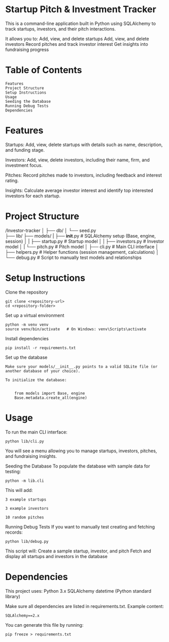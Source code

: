# Startup Pitch & Investment Tracker
This is a command-line application built in Python using SQLAlchemy to track startups, investors, and their pitch interactions.

It allows you to:
    Add, view, and delete startups
    Add, view, and delete investors
    Record pitches and track investor interest
    Get insights into fundraising progress

# Table of Contents
    Features
    Project Structure
    Setup Instructions
    Usage
    Seeding the Database
    Running Debug Tests
    Dependencies



# Features
Startups: Add, view, delete startups with details such as name, description, and funding stage.

Investors: Add, view, delete investors, including their name, firm, and investment focus.

Pitches: Record pitches made to investors, including feedback and interest rating.

Insights: Calculate average investor interest and identify top interested investors for each startup.

# Project Structure

/Investor-tracker
│
├── db/
│   └── seed.py        
├── lib/
    ├── models/
    |    ├── __init__.py    # SQLAlchemy setup (Base, engine, session)
│   |    ├── startup.py     # Startup model
│   |    ├── investors.py   # Investor model
│   |    └── pitch.py       # Pitch model
│   ├── cli.py         # Main CLI interface
│   ├── helpers.py     # Helper functions (session management, calculations)
│   └── debug.py       # Script to manually test models and relationships


# Setup Instructions
Clone the repository

    git clone <repository-url>
    cd <repository-folder>

Set up a virtual environment

    python -m venv venv
    source venv/bin/activate   # On Windows: venv\Scripts\activate

Install dependencies

    pip install -r requirements.txt

Set up the database

    Make sure your models/__init__.py points to a valid SQLite file (or another database of your choice).

    To initialize the database:


        from models import Base, engine
        Base.metadata.create_all(engine)

# Usage
To run the main CLI interface:

    python lib/cli.py

You will see a menu allowing you to manage startups, investors, pitches, and fundraising insights.

Seeding the Database
To populate the database with sample data for testing:

    python -m lib.cli 

This will add:

    3 example startups

    3 example investors

    10 random pitches

Running Debug Tests
If you want to manually test creating and fetching records:

    python lib/debug.py

This script will:
    Create a sample startup, investor, and pitch
    Fetch and display all startups and investors in the database

# Dependencies
This project uses:
    Python 3.x
    SQLAlchemy
    datetime (Python standard library)

Make sure all dependencies are listed in requirements.txt. Example content:

    SQLAlchemy==2.x

You can generate this file by running:

    pip freeze > requirements.txt

